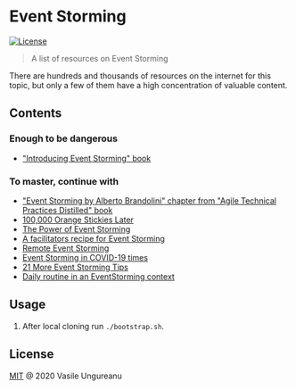 # Event Storming

<a href="https://github.com/VasileUngureanu/repository-template/blob/master/LICENSE"><img src="https://img.shields.io/badge/license-MIT-green.svg" alt="License"></a>

> A list of resources on Event Storming

There are hundreds and thousands of resources on the internet for this topic, but only a few of them have a high concentration of valuable content.

## Contents

### Enough to be dangerous

* ["Introducing Event Storming" book](https://leanpub.com/introducing_eventstorming)

### To master, continue with

* ["Event Storming by Alberto Brandolini" chapter from "Agile Technical Practices Distilled" book](https://www.goodreads.com/book/show/41758433-agile-technical-practices-distilled?ac=1&from_search=true&qid=AgCwcBb8Pf&rank=2)
* [100,000 Orange Stickies Later](https://www.youtube.com/watch?v=fGm62ra_mQ8&feature=youtu.be)
* [The Power of Event Storming](https://www.youtube.com/watch?v=mmuhpnsVftI)
* [A facilitators recipe for Event Storming](https://medium.com/@springdo/a-facilitators-recipe-for-event-storming-941dcb38db0d)
* [Remote Event Storming](https://blog.avanscoperta.it/it/2020/03/26/remote-eventstorming/)
* [Event Storming in COVID-19 times](https://blog.avanscoperta.it/it/2020/03/26/eventstorming-in-covid-19-times/)
* [21 More Event Storming Tips](https://philippe.bourgau.net/categories/#more-event-storming-tips-series)
* [Daily routine in an EventStorming context](https://medium.com/@zsofideaz/daily-routine-in-an-eventstorming-context-a541f3a25a8d)

## Usage

1. After local cloning run `./bootstrap.sh`.

License
-------

[MIT](LICENSE) @ 2020 Vasile Ungureanu
